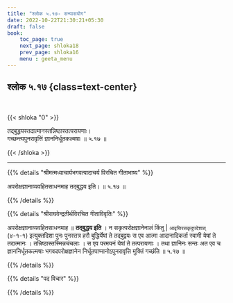 ```yaml
---
title: "श्लोक ५.१७- सन्यासयोग"
date: 2022-10-22T21:30:21+05:30
draft: false
book:
    toc_page: true
    next_page: shloka18
    prev_page: shloka16
    menu : geeta_menu
---
```




## श्लोक ५.१७ {class=text-center}

<br/>

{{< shloka  "0"  >}}

तद्बुद्धयस्तदात्मानस्तन्निष्ठास्तत्परायणाः।  
गच्छन्त्यपुनरावृत्तिं ज्ञाननिर्धूतकल्मषाः ॥ ५.१७ ॥

{{< /shloka >}}

---


{{% details "श्रीमत्मध्वाचार्यभगवत्पादाचर्य विरचित  गीताभाष्य" %}}

अपरोक्षज्ञानाव्यवहितसाधनमाह तद्बुद्धय इति। ॥ ५.१७ ॥

{{% /details %}}



{{% details "श्रीराघवेन्द्रतीर्थविरचित गीताविवृतिः" %}}

अपरोक्षज्ञानाव्यवहितसाधनमाह ॥ **तद्बुद्धय इति** । न 
सकृत्परोक्षज्ञानेनालं किंतु | 
`आवृत्तिरसकृदुपदेशात्‌` (४-१-१) इत्युक्तदिशा 
पुनः पुनस्तत्र हरौ बुद्धिर्येषां ते तद्बुद्वयः स एव आत्मा 
आदानादिकर्ता स्वामी येषां ते तदात्मानः । 
तन्निष्ठास्तस्मिन्नचंचलाः । स एव परमयनं येषां
ते तत्परायणाः । तथा ज्ञानिनः सन्तः अत एव च 
ज्ञाननिर्धूतकल्मषाः भगवदपरोक्षज्ञानेन 
निर्धूतपाप्मानोऽपुनरावृत्ति मुक्तिं गच्छंति ॥ ५.१७ ॥

{{% /details %}}



{{% details "पद विचार" %}}


{{% /details %}}
